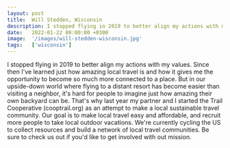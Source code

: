 ```yaml
---
layout: post
title:  Will Stedden, Wisconsin
description: I stopped flying in 2019 to better align my actions with my values. Since then I've learned just how amazing local travel is and how it gives me the o...
date:   2022-01-22 00:00:00 +0300
image:  '/images/will-stedden-wisconsin.jpg'
tags:   ['wisconsin']
---
```

I stopped flying in 2019 to better align my actions with my values. Since then I've learned just how amazing local travel is and how it gives me the opportunity to become so much more connected to a place. But in our upside-down world where flying to a distant resort has become easier than visiting a neighbor, it's hard for people to imagine just how amazing their own backyard can be. That's why last year my partner and I started the Trail Cooperative (cooptrail.org) as an attempt to make a local sustainable travel community. Our goal is to make local travel easy and affordable, and recruit more people to take local outdoor vacations. We're currently cycling the US to collect resources and build a network of local travel communities. Be sure to check us out if you'd like to get involved with out mission.

